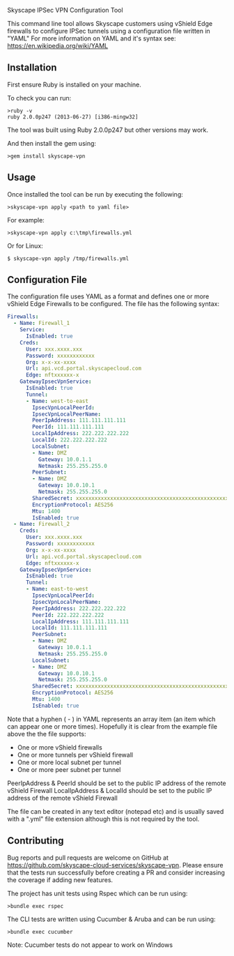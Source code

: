 Skyscape IPSec VPN Configuration Tool

This command line tool allows Skyscape customers using vShield Edge firewalls to configure IPSec tunnels using a configuration file written in "YAML"
For more information on YAML and it's syntax see: https://en.wikipedia.org/wiki/YAML



## Installation

First ensure Ruby is installed on your machine. 

To check you can run:

```batchfile
>ruby -v
ruby 2.0.0p247 (2013-06-27) [i386-mingw32]
```

The tool was built using Ruby 2.0.0p247 but other versions may work. 

And then install the gem using:
```batchfile
>gem install skyscape-vpn
```

## Usage

Once installed the tool can be run by executing the following:

```batchfile
>skyscape-vpn apply <path to yaml file>
```

For example:

```batchfile
>skyscape-vpn apply c:\tmp\firewalls.yml
```

Or for Linux:

```batchfile
$ skyscape-vpn apply /tmp/firewalls.yml
```


## Configuration File

The configuration file uses YAML as a format and defines one or more vShield Edge Firewalls to be configured. 
The file has the following syntax:

```yaml
Firewalls:
  - Name: Firewall_1
    Service:
      IsEnabled: true
    Creds:
      User: xxx.xxxx.xxx
      Password: xxxxxxxxxxxx
      Org: x-x-xx-xxxx
      Url: api.vcd.portal.skyscapecloud.com
      Edge: nftxxxxxx-x
    GatewayIpsecVpnService:
      IsEnabled: true
      Tunnel:
      - Name: west-to-east
        IpsecVpnLocalPeerId:
        IpsecVpnLocalPeerName:
        PeerIpAddress: 111.111.111.111
        PeerId: 111.111.111.111
        LocalIpAddress: 222.222.222.222
        LocalId: 222.222.222.222
        LocalSubnet:
        - Name: DMZ
          Gateway: 10.0.1.1
          Netmask: 255.255.255.0
        PeerSubnet:
        - Name: DMZ
          Gateway: 10.0.10.1
          Netmask: 255.255.255.0
        SharedSecret: xxxxxxxxxxxxxxxxxxxxxxxxxxxxxxxxxxxxxxxxxxxxxxxxxxxxxxxxxxxxxxxxx
        EncryptionProtocol: AES256
        Mtu: 1400
        IsEnabled: true
  - Name: Firewall_2
    Creds:
      User: xxx.xxxx.xxx
      Password: xxxxxxxxxxxx
      Org: x-x-xx-xxxx
      Url: api.vcd.portal.skyscapecloud.com
      Edge: nftxxxxxx-x    
    GatewayIpsecVpnService:
      IsEnabled: true
      Tunnel:
      - Name: east-to-west
        IpsecVpnLocalPeerId:
        IpsecVpnLocalPeerName:
        PeerIpAddress: 222.222.222.222
        PeerId: 222.222.222.222
        LocalIpAddress: 111.111.111.111
        LocalId: 111.111.111.111
        PeerSubnet:
        - Name: DMZ
          Gateway: 10.0.1.1
          Netmask: 255.255.255.0
        LocalSubnet:
        - Name: DMZ
          Gateway: 10.0.10.1
          Netmask: 255.255.255.0
        SharedSecret: xxxxxxxxxxxxxxxxxxxxxxxxxxxxxxxxxxxxxxxxxxxxxxxxxxxxxxxxxxxxxxxxx
        EncryptionProtocol: AES256
        Mtu: 1400
        IsEnabled: true
```


Note that a hyphen ( - ) in YAML represents an array item (an item which can appear one or more times). 
Hopefully it is clear from the example file above the the file supports:
 * One or more vShield firewalls
 * One or more tunnels per vShield firewall
 * One or more local subnet per tunnel
 * One or more peer subnet per tunnel


PeerIpAddress & PeerId should be set to the public IP address of the remote vShield Firewall
LocalIpAddress & LocalId should be set to the public IP address of the remote vShield Firewall


The file can be created in any text editor (notepad etc) and is usually saved with a ".yml" file extension although this is not required by the tool.

## Contributing

Bug reports and pull requests are welcome on GitHub at https://github.com/skyscape-cloud-services/skyscape-vpn.
Please ensure that the tests run successfully before creating a PR and consider increasing the coverage if adding new features.

The project has unit tests using Rspec which can be run using:

```batchfile
>bundle exec rspec
```

The CLI tests are written using Cucumber & Aruba and can be run using:

```batchfile
>bundle exec cucumber
```

Note: Cucumber tests do not appear to work on Windows


